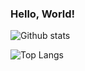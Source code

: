 ### Hello, World!

![Github stats](https://github-readme-stats.vercel.app/api?username=bandarji&theme=dark&show_icons=true)

![Top Langs](https://github-readme-stats.vercel.app/api/top-langs/?username=bandarji&theme=dark&layout=compact)

<!--
**bandarji/bandarji** is a ✨ _special_ ✨ repository because its `README.md` (this file) appears on your GitHub profile.

Here are some ideas to get you started:

- 🔭 I’m currently working on ...
- 🌱 I’m currently learning ...
- 👯 I’m looking to collaborate on ...
- 🤔 I’m looking for help with ...
- 💬 Ask me about ...
- 📫 How to reach me: ...
- 😄 Pronouns: ...
- ⚡ Fun fact: ...
-->
